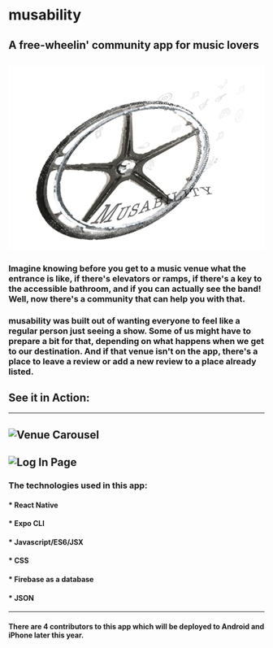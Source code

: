 # musability

## A free-wheelin' community app for music lovers
![musability logo](./assets/images/musability-app.png)
----------------------------------------------------------------------------------------
### Imagine knowing before you get to a music venue what the entrance is like, if there's elevators or ramps, if there's a key to the accessible bathroom, and if you can actually see the band! Well, now there's a community that can help you with that.

### musability was built out of wanting everyone to feel like a regular person just seeing a show. Some of us might have to prepare a bit for that, depending on what happens when we get to our destination. And if that venue isn't on the app, there's a place to leave a review or add a new review to a place already listed. 

## See it in Action:
----------------------------------------------------------------------------------------
![Venue Carousel](./assets/images/musability-demo1.gif)
----------------------------------------------------------------------------------------
![Log In Page](./assets/images/musability-demo1.gif)
----------------------------------------------------------------------------------------

### The technologies used in this app:
#### * React Native
#### * Expo CLI
#### * Javascript/ES6/JSX
#### * CSS
#### * Firebase as a database
#### * JSON

----------------------------------------------------------------------------------------
#### There are 4 contributors to this app which will be deployed to Android and iPhone later this year.